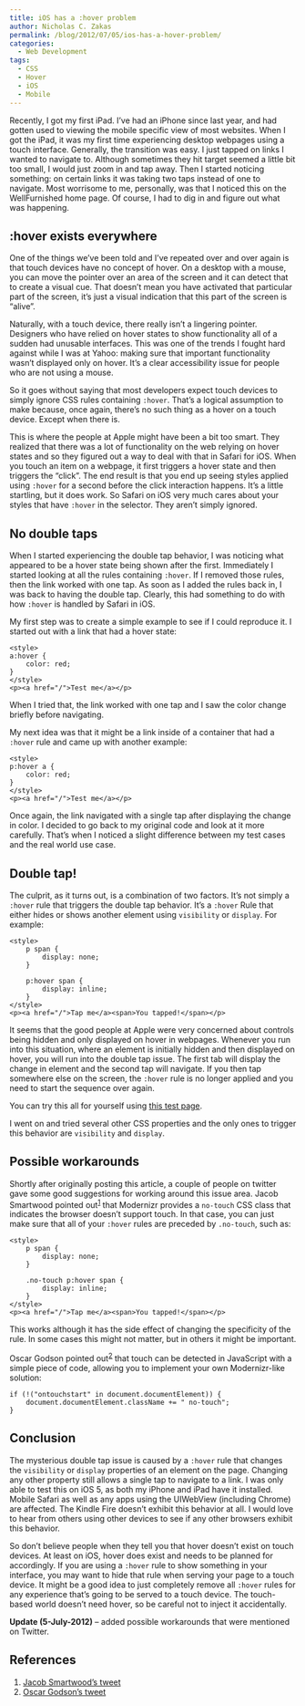 ```yaml
---
title: iOS has a :hover problem
author: Nicholas C. Zakas
permalink: /blog/2012/07/05/ios-has-a-hover-problem/
categories:
  - Web Development
tags:
  - CSS
  - Hover
  - iOS
  - Mobile
---
```

Recently, I got my first iPad. I&#8217;ve had an iPhone since last year, and had gotten used to viewing the mobile specific view of most websites. When I got the iPad, it was my first time experiencing desktop webpages using a touch interface. Generally, the transition was easy. I just tapped on links I wanted to navigate to. Although sometimes they hit target seemed a little bit too small, I would just zoom in and tap away. Then I started noticing something: on certain links it was taking two taps instead of one to navigate. Most worrisome to me, personally, was that I noticed this on the WellFurnished home page. Of course, I had to dig in and figure out what was happening.

## :hover exists everywhere

One of the things we&#8217;ve been told and I&#8217;ve repeated over and over again is that touch devices have no concept of hover. On a desktop with a mouse, you can move the pointer over an area of the screen and it can detect that to create a visual cue. That doesn&#8217;t mean you have activated that particular part of the screen, it&#8217;s just a visual indication that this part of the screen is &#8220;alive&#8221;. 

Naturally, with a touch device, there really isn&#8217;t a lingering pointer. Designers who have relied on hover states to show functionality all of a sudden had unusable interfaces. This was one of the trends I fought hard against while I was at Yahoo: making sure that important functionality wasn&#8217;t displayed only on hover. It&#8217;s a clear accessibility issue for people who are not using a mouse.

So it goes without saying that most developers expect touch devices to simply ignore CSS rules containing `:hover`. That&#8217;s a logical assumption to make because, once again, there&#8217;s no such thing as a hover on a touch device. Except when there is.

This is where the people at Apple might have been a bit too smart. They realized that there was a lot of functionality on the web relying on hover states and so they figured out a way to deal with that in Safari for iOS. When you touch an item on a webpage, it first triggers a hover state and then triggers the &#8220;click&#8221;. The end result is that you end up seeing styles applied using `:hover` for a second before the click interaction happens. It&#8217;s a little startling, but it does work. So Safari on iOS very much cares about your styles that have `:hover` in the selector. They aren&#8217;t simply ignored.

## No double taps

When I started experiencing the double tap behavior, I was noticing what appeared to be a hover state being shown after the first. Immediately I started looking at all the rules containing `:hover`. If I removed those rules, then the link worked with one tap. As soon as I added the rules back in, I was back to having the double tap. Clearly, this had something to do with how `:hover` is handled by Safari in iOS.

My first step was to create a simple example to see if I could reproduce it. I started out with a link that had a hover state:

    <style>
    a:hover {
        color: red;
    }
    </style>
    <p><a href="/">Test me</a></p>

When I tried that, the link worked with one tap and I saw the color change briefly before navigating.

My next idea was that it might be a link inside of a container that had a `:hover` rule and came up with another example:

    <style>
    p:hover a {
        color: red;
    }
    </style>
    <p><a href="/">Test me</a></p>

Once again, the link navigated with a single tap after displaying the change in color. I decided to go back to my original code and look at it more carefully. That&#8217;s when I noticed a slight difference between my test cases and the real world use case.

## Double tap!

The culprit, as it turns out, is a combination of two factors. It&#8217;s not simply a `:hover` rule that triggers the double tap behavior. It&#8217;s a `:hover` Rule that either hides or shows another element using `visibility` or `display`. For example:

    <style>
        p span {
            display: none;
        }
        
        p:hover span {
            display: inline;
        }
    </style>
    <p><a href="/">Tap me</a><span>You tapped!</span></p>

It seems that the good people at Apple were very concerned about controls being hidden and only displayed on hover in webpages. Whenever you run into this situation, where an element is initially hidden and then displayed on hover, you will run into the double tap issue. The first tab will display the change in element and the second tap will navigate. If you then tap somewhere else on the screen, the `:hover` rule is no longer applied and you need to start the sequence over again.

You can try this all for yourself using [this test page][1].

I went on and tried several other CSS properties and the only ones to trigger this behavior are `visibility` and `display`. 

## Possible workarounds

Shortly after originally posting this article, a couple of people on twitter gave some good suggestions for working around this issue area. Jacob Smartwood pointed out<sup>[1]</sup> that Modernizr provides a `no-touch` CSS class that indicates the browser doesn&#8217;t support touch. In that case, you can just make sure that all of your `:hover` rules are preceded by `.no-touch`, such as:

    <style>
        p span {
            display: none;
        }
        
        .no-touch p:hover span {
            display: inline;
        }
    </style>
    <p><a href="/">Tap me</a><span>You tapped!</span></p>

This works although it has the side effect of changing the specificity of the rule. In some cases this might not matter, but in others it might be important.

Oscar Godson pointed out<sup>[2]</sup> that touch can be detected in JavaScript with a simple piece of code, allowing you to implement your own Modernizr-like solution:

    if (!("ontouchstart" in document.documentElement)) {
        document.documentElement.className += " no-touch";
    }

## Conclusion

The mysterious double tap issue is caused by a `:hover` rule that changes the `visibility` or `display` properties of an element on the page. Changing any other property still allows a single tap to navigate to a link. I was only able to test this on iOS 5, as both my iPhone and iPad have it installed. Mobile Safari as well as any apps using the UIWebView (including Chrome) are affected. The Kindle Fire doesn&#8217;t exhibit this behavior at all. I would love to hear from others using other devices to see if any other browsers exhibit this behavior.

So don&#8217;t believe people when they tell you that hover doesn&#8217;t exist on touch devices. At least on iOS, hover does exist and needs to be planned for accordingly. If you are using a `:hover` rule to show something in your interface, you may want to hide that rule when serving your page to a touch device. It might be a good idea to just completely remove all `:hover` rules for any experience that&#8217;s going to be served to a touch device. The touch-based world doesn&#8217;t need hover, so be careful not to inject it accidentally.

**Update (5-July-2012)** &#8211; added possible workarounds that were mentioned on Twitter.

## References

  1. [Jacob Smartwood&#8217;s tweet][2]
  2. [Oscar Godson&#8217;s tweet][3]

 [1]: http://nczonline.net/experiments/mobile/ioshover.htm
 [2]: https://twitter.com/jswartwood/status/221005854240026627
 [3]: https://twitter.com/oscargodson/status/221013516008689664
